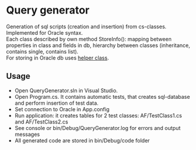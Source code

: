 # Query generator

Generation of sql scripts (creation and insertion) from cs-classes. Implemented for Oracle syntax.  
Each class described by own method StoreInfo(): mapping between properties in class and fields in db, hierarchy between classes (inheritance, contains single, contains list).  
For storing in Oracle db uses [helper class](https://github.com/miptleha/cs-ora-dblayer).

## Usage
- Open QueryGenerator.sln in Visual Studio. 
- Open Program.cs. It contains automatic tests, that creates sql-database and perform insertion of test data.
- Set connection to Oracle in App.config
- Run application: it creates tables for 2 test classes: AF/TestClass1.cs and AF/TestClass2.cs
- See console or bin/Debug/QueryGenerator.log for errors and output messages
- All generated code are stored in bin/Debug/code folder
